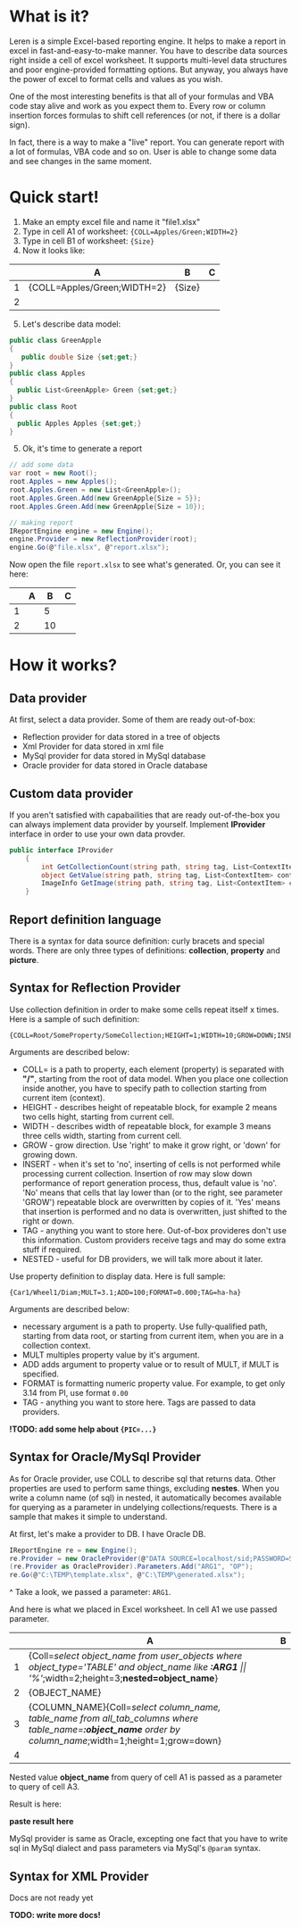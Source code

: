 # What is it?
Leren is a simple Excel-based reporting engine. It helps to make a report in excel in fast-and-easy-to-make manner. You have to describe data sources right inside a cell of excel worksheet. It supports multi-level data structures and poor engine-provided formatting options. But anyway, you always have the power of excel to format cells and values as you wish.

One of the most interesting benefits is that all of your formulas and VBA code stay alive and work as you expect them to. Every row or column insertion forces formulas to shift cell references (or not, if there is a dollar sign).

In fact, there is a way to make a "live" report. You can generate report with a lot of formulas, VBA code and so on. User is able to change some data and see changes in the same moment.

# Quick start!
1. Make an empty excel file and name it "file1.xlsx"
2. Type in cell A1 of worksheet: `{COLL=Apples/Green;WIDTH=2}`
3. Type in cell B1 of worksheet: `{Size}`
4. Now it looks like:  

|   |                       A                   |   B    |   C   |
|---|-------------------------------------------|--------|-------|
| 1 | {COLL=Apples/Green;WIDTH=2}               | {Size} |       |
| 2 |                                           |        |       |

5. Let's describe data model:
```c#
public class GreenApple
{
   public double Size {set;get;}
}
public class Apples
{
  public List<GreenApple> Green {set;get;}
}
public class Root
{
  public Apples Apples {set;get;}
}
```
5. Ok, it's time to generate a report
```c#
// add some data
var root = new Root();
root.Apples = new Apples();
root.Apples.Green = new List<GreenApple>();
root.Apples.Green.Add(new GreenApple{Size = 5});
root.Apples.Green.Add(new GreenApple{Size = 10});

// making report
IReportEngine engine = new Engine();
engine.Provider = new ReflectionProvider(root);
engine.Go(@"file.xlsx", @"report.xlsx");
```
Now open the file `report.xlsx` to see what's generated. Or, you can see it here:

|   |                       A                   |   B    |   C   |
|---|-------------------------------------------|--------|-------|
| 1 |                                           | 5      |       |
| 2 |                                           | 10     |       |

# How it works?

## Data provider
At first, select a data provider. Some of them are ready out-of-box:
- Reflection provider for data stored in a tree of objects
- Xml Provider for data stored in xml file
- MySql provider for data stored in MySql database
- Oracle provider for data stored in Oracle database

## Custom data provider
If you aren't satisfied with capabailities that are ready out-of-the-box you can always implement data provider by yourself. Implement **IProvider** interface in order to use your own data provder.

```c#
public interface IProvider
    {
        int GetCollectionCount(string path, string tag, List<ContextItem> context);
        object GetValue(string path, string tag, List<ContextItem> context);
        ImageInfo GetImage(string path, string tag, List<ContextItem> context);
    }
```
## Report definition language
There is a syntax for data source definition: curly bracets and special words. There are only three types of definitions: **collection**, **property** and **picture**.

## Syntax for Reflection Provider

Use collection definition in order to make some cells repeat itself x times. Here is a sample of such definition:
```
{COLL=Root/SomeProperty/SomeCollection;HEIGHT=1;WIDTH=10;GROW=DOWN;INSERT=NO;TAG=sometag}
```
Arguments are described below:
- COLL= is a path to property, each element (property) is separated with **"/"**, starting from the root of data model. When you place one collection inside another, you have to specify path to collection starting from current item (context).
- HEIGHT - describes height of repeatable block, for example 2 means two cells hight, starting from current cell.
- WIDTH - describes width of repeatable block, for example 3 means three cells width, starting from current cell.
- GROW - grow direction. Use 'right' to make it grow right, or 'down' for growing down.
- INSERT - when it's set to 'no', inserting of cells is not performed while processing current collection. Insertion of row may slow down performance of report generation process, thus, default value is 'no'. 'No' means that cells that lay lower than (or to the right, see parameter 'GROW') repeatable block are overwritten by copies of it. 'Yes' means that insertion is performed and no data is overwritten, just shifted to the right or down.
- TAG - anything you want to store here. Out-of-box provideres don't use this information. Custom providers receive tags and may do some extra stuff if required.
- NESTED - useful for DB providers, we will talk more about it later.

Use property definition to display data. Here is full sample:
```
{Car1/Wheel1/Diam;MULT=3.1;ADD=100;FORMAT=0.000;TAG=ha-ha}
```
Arguments are described below:
- necessary argument is a path to property. Use fully-qualified path, starting from data root, or starting from current item, when you are in a collection context.
- MULT multiples property value by it's argument.
- ADD adds argument to property value or to result of MULT, if MULT is specified.
- FORMAT is formatting numeric property value. For example, to get only 3.14 from PI, use format `0.00`
- TAG - anything you want to store here. Tags are passed to data providers.

**!TODO: add some help about `{PIC=...}`**

## Syntax for Oracle/MySql Provider

As for Oracle provider, use COLL to describe sql that returns data. Other properties are used to perform same things, excluding **nestes**. When you write a column name (of sql) in nested, it automatically becomes available for querying as a parameter in undelying collections/requests. There is a sample that makes it simple to understand.

At first, let's make a provider to DB. I have Oracle DB.
```c#
IReportEngine re = new Engine();
re.Provider = new OracleProvider(@"DATA SOURCE=localhost/sid;PASSWORD=SWORDFISH;PERSIST SECURITY INFO=True;USER ID=JOHN");
(re.Provider as OracleProvider).Parameters.Add("ARG1", "OP");
re.Go(@"C:\TEMP\template.xlsx", @"C:\TEMP\generated.xlsx");
```
^ Take a look, we passed a parameter: `ARG1`.

And here is what we placed in Excel worksheet. In cell A1 we use passed parameter.

|   |                       A                     | B |
|---|---------------------------------------------|---|
| 1 | {Coll=*select object_name from user_objects where object_type='TABLE' and object_name like **:ARG1** \|\| '%'*;width=2;height=3;**nested=object_name**} |   |
| 2 | {OBJECT_NAME} |   |
| 3 | {COLUMN_NAME}{Coll=*select column_name, table_name from all_tab_columns where table_name=**:object_name** order by column_name*;width=1;height=1;grow=down} |   |
| 4 |                                             |   |

Nested value **object_name** from query of cell A1 is passed as a parameter to query of cell A3.

Result is here:

**paste result here**

MySql provider is same as Oracle, excepting one fact that you have to write sql in MySql dialect and pass parameters via MySql's `@param` syntax.

## Syntax for XML Provider

Docs are not ready yet

**TODO: write more docs!**
